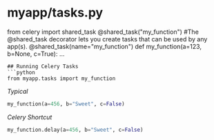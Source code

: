 # myapp/tasks.py
from celery import shared_task
@shared_task("my_function")  #The @shared_task decorator lets you create tasks that can be used by any app(s).
@shared_task(name="my_function")
def my_function(a=123, b=None, c=True):
    ...
```
## Running Celery Tasks
```python
from myapp.tasks import my_function
```
*Typical*
```python
my_function(a=456, b="Sweet", c=False)
```
*Celery Shortcut*
```python
my_function.delay(a=456, b="Sweet", c=False)
```